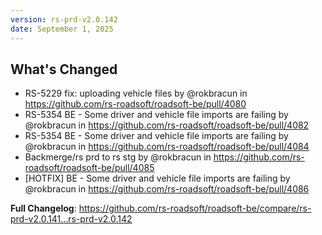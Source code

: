 ```yaml
---
version: rs-prd-v2.0.142
date: September 1, 2025
---
```


## What's Changed
* RS-5229 fix: uploading vehicle files by @rokbracun in https://github.com/rs-roadsoft/roadsoft-be/pull/4080
* RS-5354 BE - Some driver and vehicle file imports are failing by @rokbracun in https://github.com/rs-roadsoft/roadsoft-be/pull/4082
* RS-5354 BE - Some driver and vehicle file imports are failing by @rokbracun in https://github.com/rs-roadsoft/roadsoft-be/pull/4084
* Backmerge/rs prd to rs stg by @rokbracun in https://github.com/rs-roadsoft/roadsoft-be/pull/4085
* [HOTFIX] BE - Some driver and vehicle file imports are failing by @rokbracun in https://github.com/rs-roadsoft/roadsoft-be/pull/4086


**Full Changelog**: https://github.com/rs-roadsoft/roadsoft-be/compare/rs-prd-v2.0.141...rs-prd-v2.0.142